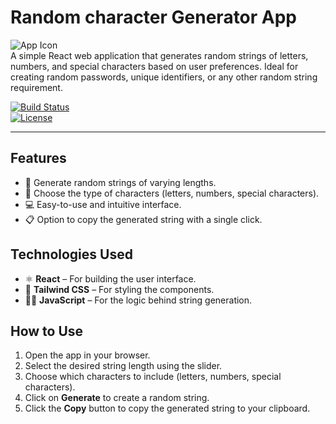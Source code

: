 # Random  character Generator App

![App Icon](https://i.ibb.co/ynnFSC17/Screenshot-2025-03-08-022359.png)  
A simple React web application that generates random strings of letters, numbers, and special characters based on user preferences. Ideal for creating random passwords, unique identifiers, or any other random string requirement.

[![Build Status](https://img.shields.io/badge/build-passing-brightgreen)](https://github.com/your-username/random-string-generator/actions)  
[![License](https://img.shields.io/badge/license-MIT-blue)](https://opensource.org/licenses/MIT)

---

## Features

- 🔑 Generate random strings of varying lengths.
- 🔢 Choose the type of characters (letters, numbers, special characters).
- 💻 Easy-to-use and intuitive interface.
- 📋 Option to copy the generated string with a single click.

## Technologies Used

- ⚛️ **React** – For building the user interface.
- 🎨 **Tailwind CSS** – For styling the components.
- 🧑‍💻 **JavaScript** – For the logic behind string generation.

## How to Use

1. Open the app in your browser.
2. Select the desired string length using the slider.
3. Choose which characters to include (letters, numbers, special characters).
4. Click on **Generate** to create a random string.
5. Click the **Copy** button to copy the generated string to your clipboard.



